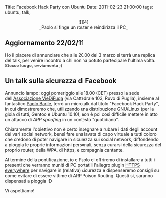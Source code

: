 Title: Facebook Hack Party con Ubuntu
Date:  2011-02-23 21:00:00
tags: ubuntu, talk,

<center>![][4]<br>_Paolo si finge un router e reindirizza il PC_</center>

## Aggiornamento 22/02/11 ##
Ho il piacere di annunciare che alle 20.00 del 3 marzo si terrà una replica del talk, per venire incontro a chi non ha potuto partecipare l'ultima volta. Stesso luogo, ovviamente ;)

## Un talk sulla sicurezza di Facebook ##
Annuncio lampo: oggi pomeriggio alle 18.00 (CET) presso la sede dell'[Associazione VieDiFuga][1] (via Cattedrale 103, Ruvo di Puglia), insieme al fantastico [Paolo Barile][2], terrò un microtalk dal titolo "Facebook Hack Party", in cui dimostreremo che, utilizzando una distribuzione GNU/Linux (per la gioia di tutti, Gentoo e Ubuntu 10.10), non è poi così difficile mettere in atto un attacco di _ARP spoofing_ in un contesto "quotidiano".

Chiaramente l'obiettivo non è certo insegnare a rubare i dati degli account dei vari social network, bensì fare una lavata di capo virtuale a tutti coloro che credono di poter navigare in sicurezza sui social network, diffondendo a pioggia le proprie informazioni personali, senza curarsi della sicurezza del proprio router, della WPA, di https, e compagnia cantante.

Al termine della pontificazione, io e Paolo ci offriremo di installare a tutti i presenti che verranno muniti di PC portatili l'allegro plugin [HTTPS everywhere][3] per navigare in (relativa) sicurezza e dispenseremo consigli su come evitare di essere vittime di ARP Poison Routing. Questi si, saranno dispensati a pioggia :D

Vi aspettiamo!

   [1]: http://www.viedifuga.it/
   [2]: http://www.paba-blog.it/
   [3]: https://www.eff.org/https-everywhere
   [4]: http://dl.dropbox.com/u/369614/blog/img_red/2011-03-03-210658.jpg

